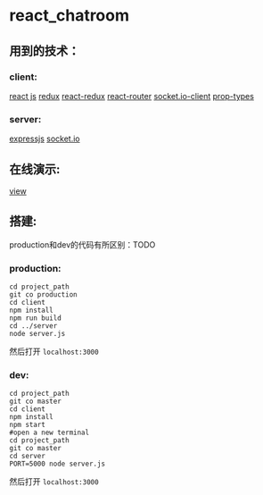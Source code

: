 # react_chatroom

## 用到的技术：
### client: 
[react js](https://reactjs.org/) [redux](https://github.com/reactjs/redux) [react-redux](https://github.com/reactjs/react-redux) [react-router](https://github.com/ReactTraining/react-router) [socket.io-client](https://socket.io/) [prop-types](https://github.com/facebook/prop-types) 

### server:
[expressjs](http://expressjs.com/) [socket.io](https://socket.io/)

## 在线演示:

[view](TODO)


## 搭建:
production和dev的代码有所区别：TODO
### production:
```
cd project_path
git co production
cd client
npm install
npm run build
cd ../server
node server.js
```
然后打开 `localhost:3000`


### dev:
```
cd project_path
git co master
cd client
npm install
npm start
#open a new terminal
cd project_path
git co master
cd server
PORT=5000 node server.js
```
然后打开 `localhost:3000`



